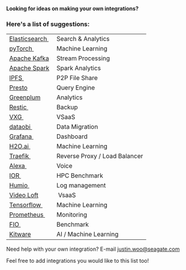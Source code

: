 #### Looking for ideas on making your own integrations?

### Here's a list of suggestions:

<table><tbody><tr><td><a href="https://www.elastic.co/elasticsearch/service">Elasticsearch&nbsp;</a></td><td>Search &amp; Analytics</td></tr><tr><td><a href="https://pytorch.org/">pyTorch&nbsp;</a></td><td>Machine Learning</td></tr><tr><td><a href="http://kafka.apache.org/">Apache Kafka</a>&nbsp;</td><td>Stream Processing</td></tr><tr><td><a href="https://spark.apache.org/">Apache Spark</a></td><td>Spark Analytics</td></tr><tr><td><a href="https://ipfs.io/">IPFS&nbsp;</a></td><td>P2P File Share</td></tr><tr><td><a href="https://prestodb.io/">Presto</a></td><td>Query Engine</td></tr><tr><td><a href="https://greenplum.org/">Greenplum</a></td><td>Analytics</td></tr><tr><td><a href="https://greenplum.org/">Restic&nbsp;</a></td><td>Backup</td></tr><tr><td><a href="https://www.videoexpertsgroup.com/">VXG&nbsp;</a></td><td>VSaaS</td></tr><tr><td><a href="https://datadobi.com/migrate/">dataobi&nbsp;</a></td><td>Data Migration</td></tr><tr><td><a href="https://grafana.com/">Grafana&nbsp;</a></td><td>Dashboard</td></tr><tr><td><a href="https://www.h2o.ai/">H2O.ai&nbsp;</a></td><td>Machine Learning</td></tr><tr><td><a href="https://traefik.io/traefik/">Traefik&nbsp;</a></td><td>Reverse Proxy / Load Balancer</td></tr><tr><td><a href="https://developer.amazon.com/en-US/alexa/devices/alexa-built-in">Alexa&nbsp;</a></td><td>Voice</td></tr><tr><td><a href="https://github.com/hpc/ior">IOR&nbsp;</a></td><td>HPC Benchmark</td></tr><tr><td><a href="https://www.humio.com/">Humio&nbsp;</a></td><td>Log management</td></tr><tr><td><a href="https://videoloft.com/">Video Loft</a></td><td>&nbsp;VsaaS</td></tr><tr><td><a href="https://www.tensorflow.org/">Tensorflow&nbsp;</a></td><td>Machine Learning</td></tr><tr><td><a href="https://prometheus.io/">Prometheus&nbsp;</a></td><td>Monitoring</td></tr><tr><td><a href="https://github.com/axboe/fio">FIO&nbsp;</a></td><td>Benchmark</td></tr><tr><td><a href="https://www.kitware.com/">Kitware</a></td><td>AI / Machine Learning</td></tr></tbody></table>

Need help with your own integration? E-mail [justin.woo@seagate.com](mailto:justin.woo@seagate.com)

Feel free to add integrations you would like to this list too!
